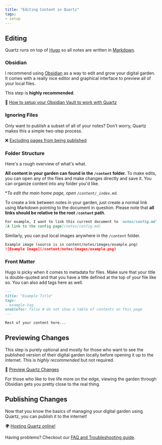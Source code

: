 ```yaml
---
title: "Editing Content in Quartz"
tags:
- setup
---
```


## Editing 
Quartz runs on top of [Hugo](https://gohugo.io/) so all notes are written in [Markdown](https://www.markdownguide.org/getting-started/).

### Obsidian
I recommend using [Obsidian](http://obsidian.md/) as a way to edit and grow your digital garden. It comes with a really nice editor and graphical interface to preview all of your local files.

This step is **highly recommended**.

🔗 [How to setup your Obsidian Vault to work with Quartz](obsidian.md)

### Ignoring Files
Only want to publish a subset of all of your notes? Don't worry, Quartz makes this a simple two-step process.

❌ [Excluding pages from being published](ignore%20notes.md)

### Folder Structure
Here's a rough overview of what's what.

**All content in your garden can found in the `/content` folder.** To make edits, you can open any of the files and make changes directly and save it. You can organize content into any folder you'd like.

**To edit the main home page, open `/content/_index.md`.*

To create a link between notes in your garden, just create a normal link using Markdown pointing to the document in question. Please note that **all links should be relative to the root `/content` path**. 

```markdown
For example, I want to link this current document to `notes/config.md`.
[A link to the config page](notes/config.md)
```

Similarly, you can put local images anywhere in the `/content` folder.

```markdown
Example image (source is in content/notes/images/example.png)
![Example Image](/content/notes/images/example.png)
```

### Front Matter
Hugo is picky when it comes to metadata for files. Make sure that your title is double-quoted and that you have a title defined at the top of your file like so. You can also add tags here as well.

```markdown
---
title: "Example Title"
tags:
- example-tag
enableToc: false # do not show a table of contents on this page
---

Rest of your content here...
```

## Previewing Changes
This step is purely optional and mostly for those who want to see the published version of their digital garden locally before opening it up to the internet. This is *highly recommended* but not required.

👀 [Preview Quartz Changes](preview%20changes.md)

For those who like to live life more on the edge, viewing the garden through Obsidian gets you pretty close to the real thing.

## Publishing Changes
Now that you know the basics of managing your digital garden using Quartz, you can publish it to the internet!

🌍 [Hosting Quartz online!](hosting.md)

Having problems? Checkout our [FAQ and Troubleshooting guide](troubleshooting.md).
